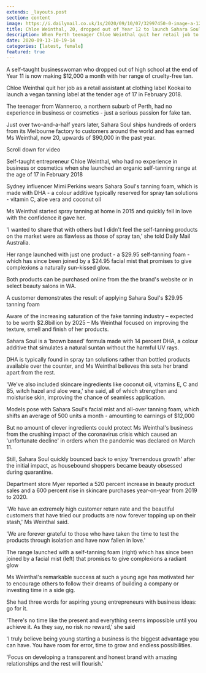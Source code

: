 ```yaml
---
extends: _layouts.post
section: content
image: https://i.dailymail.co.uk/1s/2020/09/10/07/32997450-0-image-a-12_1599717960020.jpg 
title: Chloe Weinthal, 20, dropped out of Year 12 to launch Sahara Soul and is now making $12,000 a month 
description: When Perth teenager Chloe Weinthal quit her retail job to launch a vegan tanning label at the age of 17, she had no experience in business or cosmetics - just a serious passion for fake tan. 
date: 2020-09-13-10-19-14 
categories: [latest, female] 
featured: true 
--- 
```

A self-taught businesswoman who dropped out of high school at the end of Year 11 is now making $12,000 a month with her range of cruelty-free tan.

Chloe Weinthal quit her job as a retail assistant at clothing label Kookai to launch a vegan tanning label at the tender age of 17 in February 2018. 

The teenager from Wanneroo, a northern suburb of Perth, had no experience in business or cosmetics - just a serious passion for fake tan.

Just over two-and-a-half years later, Sahara Soul ships hundreds of orders from its Melbourne factory to customers around the world and has earned Ms Weinthal, now 20, upwards of $90,000 in the past year.

Scroll down for video 

Self-taught entrepreneur Chloe Weinthal, who had no experience in business or cosmetics when she launched an organic self-tanning range at the age of 17 in February 2018

Sydney influencer Mimi Perkins wears Sahara Soul's tanning foam, which is made with DHA - a colour additive typically reserved for spray tan solutions - vitamin C, aloe vera and coconut oil

Ms Weinthal started spray tanning at home in 2015 and quickly fell in love with the confidence it gave her.

'I wanted to share that with others but I didn't feel the self-tanning products on the market were as flawless as those of spray tan,' she told Daily Mail Australia. 

Her range launched with just one product - a $29.95 self-tanning foam - which has since been joined by a $24.95 facial mist that promises to give complexions a naturally sun-kissed glow.

Both products can be purchased online from the the brand's website or in select beauty salons in WA.

A customer demonstrates the result of applying Sahara Soul's $29.95 tanning foam

Aware of the increasing saturation of the fake tanning industry – expected to be worth $2.8billion by 2025 – Ms Weinthal focused on improving the texture, smell and finish of her products.

Sahara Soul is a 'brown based' formula made with 14 percent DHA, a colour additive that simulates a natural suntan without the harmful UV rays.

DHA is typically found in spray tan solutions rather than bottled products available over the counter, and Ms Weinthal believes this sets her brand apart from the rest.

'We've also included skincare ingredients like coconut oil, vitamins E, C and B5, witch hazel and aloe vera,' she said, all of which strengthen and moisturise skin, improving the chance of seamless application.

Models pose with Sahara Soul's facial mist and all-over tanning foam, which shifts an average of 500 units a month - amounting to earnings of $12,000

But no amount of clever ingredients could protect Ms Weinthal's business from the crushing impact of the coronavirus crisis which caused an 'unfortunate decline' in orders when the pandemic was declared on March 11.

Still, Sahara Soul quickly bounced back to enjoy 'tremendous growth' after the initial impact, as housebound shoppers became beauty obsessed during quarantine.

Department store Myer reported a 520 percent increase in beauty product sales and a 600 percent rise in skincare purchases year-on-year from 2019 to 2020.

'We have an extremely high customer return rate and the beautiful customers that have tried our products are now forever topping up on their stash,' Ms Weinthal said. 

'We are forever grateful to those who have taken the time to test the products through isolation and have now fallen in love.'

The range launched with a self-tanning foam (right) which has since been joined by a facial mist (left) that promises to give complexions a radiant glow

Ms Weinthal's remarkable success at such a young age has motivated her to encourage others to follow their dreams of building a company or investing time in a side gig.

She had three words for aspiring young entrepreneurs with business ideas: go for it.

'There's no time like the present and everything seems impossible until you achieve it. As they say, no risk no reward,' she said

'I truly believe being young starting a business is the biggest advantage you can have. You have room for error, time to grow and endless possibilities.

'Focus on developing a transparent and honest brand with amazing relationships and the rest will flourish.'

